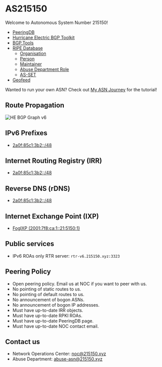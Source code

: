# AS215150
Welcome to Autonomous System Number 215150!

* [PeeringDB](https://www.peeringdb.com/net/35860)
* [Hurricane Electric BGP Toolkit](https://bgp.he.net/AS215150)
* [BGP.Tools](https://bgp.tools/as/215150)
* [RIPE Database](https://apps.db.ripe.net/db-web-ui/lookup?source=ripe&key=AS215150&type=aut-num)
   * [Organisation](https://apps.db.ripe.net/db-web-ui/lookup?source=ripe&key=ORG-SM511-RIPE&type=organisation)
   * [Person](https://apps.db.ripe.net/db-web-ui/lookup?source=ripe&key=SM40205-RIPE&type=person)
   * [Maintainer](https://apps.db.ripe.net/db-web-ui/lookup?source=ripe&key=MAURIN-MNT&type=mntner)
   * [Abuse Department Role](https://apps.db.ripe.net/db-web-ui/lookup?source=ripe&key=SMAD1-RIPE&type=role)
   * [AS-SET](https://apps.db.ripe.net/db-web-ui/lookup?source=ripe&key=AS215150:AS-MAURIN&type=as-set)
* [Geofeed](https://as.215150.xyz/geofeed.csv)

Wanted to run your own ASN? Check out [My ASN Journey](https://www.animmouse.com/p/my-asn-journey/) for the tutorial!

## Route Propagation
![HE BGP Graph v6](https://bgp.he.net/graphs/as215150-ipv6.svg)

## IPv6 Prefixes
* [2a0f:85c1:3b2::/48](https://apps.db.ripe.net/db-web-ui/lookup?source=ripe&key=2a0f:85c1:3b2::%2F48&type=inet6num)

## Internet Routing Registry (IRR)
* [2a0f:85c1:3b2::/48](https://apps.db.ripe.net/db-web-ui/lookup?source=ripe&key=2a0f:85c1:3b2::%2F48AS215150&type=route6)

## Reverse DNS (rDNS)
* [2a0f:85c1:3b2::/48](https://apps.db.ripe.net/db-web-ui/lookup?source=RIPE&key=2.b.3.0.1.c.5.8.f.0.a.2.ip6.arpa&type=domain)

## Internet Exchange Point (IXP)
* [FogIXP (2001:7f8:ca:1::21:5150:1)](https://manager.fogixp.org/customer/detail/431)

## Public services
* IPv6 ROAs only RTR server: `rtr-v6.215150.xyz:3323`

## Peering Policy
* Open peering policy. Email us at NOC if you want to peer with us.
* No pointing of static routes to us.
* No pointing of default routes to us.
* No announcement of bogon ASNs.
* No announcement of bogon IP addresses.
* Must have up-to-date IRR objects.
* Must have up-to-date RPKI ROAs.
* Must have up-to-date PeeringDB page.
* Must have up-to-date NOC contact email.

## Contact us
* Network Operations Center: [noc@215150.xyz](mailto:noc@215150.xyz)
* Abuse Department: [abuse-asn@215150.xyz](mailto:abuse-asn@215150.xyz)
